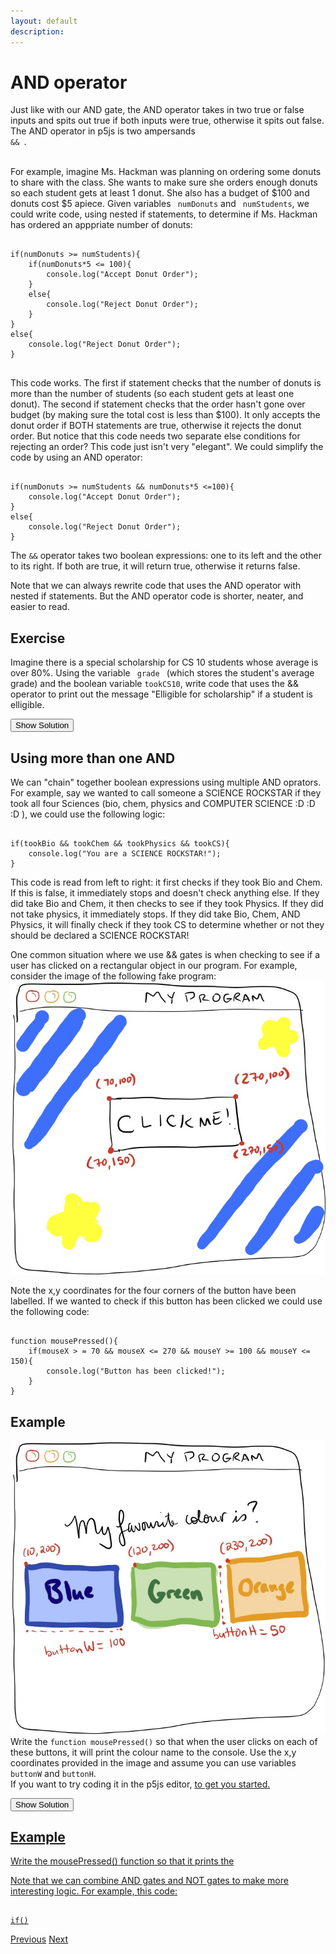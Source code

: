 ```yaml
---
layout: default
description:  
---
```


<!-- Function for hiding code!  -->
<script>
    function myFunction(name) {
      var x = document.getElementById(name);
      if (x.style.display === "none") {
        x.style.display = "block";
      } 
      else if(x.style.display ==="first"){
          x.style.display="none";         
      }
      else {
        x.style.display = "none";
      }
    }    
</script>
<!-- End of scripting functions! -->
<style>
.ui-sortable {
    width: 1000px;
}    
</style>

# AND operator
Just like with our AND gate,  the AND operator  takes in two true or false inputs and spits out true if both inputs were true, otherwise it spits out false. The AND operator in p5js is two ampersands <code> && </code>. <br><br>

For example, imagine Ms. Hackman was planning on ordering some donuts to share with the class. She wants to make sure she orders enough donuts so each student gets at least 1 donut. She also has a budget of $100 and donuts cost $5 apiece. Given variables <code> numDonuts</code> and <code> numStudents</code>, we could write code, using nested if statements, to determine if Ms. Hackman has ordered an apppriate number of donuts:
<pre>
<code>
if(numDonuts >= numStudents){
    if(numDonuts*5 <= 100){
        console.log("Accept Donut Order");
    }
    else{
        console.log("Reject Donut Order");
    }
}
else{
    console.log("Reject Donut Order");
}
</code>
</pre>

This code works. The first if statement checks that the number of donuts is more than the number of students (so each student gets at least one donut). The second if statement checks that the order hasn't gone over budget (by making sure the total cost is less than $100). It only accepts the donut order if BOTH statements are true, otherwise it rejects the donut order. But notice that this code needs two separate else conditions for rejecting an order? This code just isn't very "elegant". We could simplify the code by using an AND operator:

<pre><code>
if(numDonuts >= numStudents && numDonuts*5 <=100){
    console.log("Accept Donut Order");
}
else{
    console.log("Reject Donut Order");
}
</code></pre>

The <code>&&</code> operator takes two boolean expressions: one to its left and the other to its right. If both are true, it will return true, otherwise it returns false. <br>

Note that we can always rewrite code that uses the AND operator with nested if statements. But the AND operator code is shorter, neater, and easier to read. 

## Exercise
Imagine there is a special scholarship for CS 10 students whose average is over 80%. Using the variable <code> grade </code> (which stores the student's average grade) and the boolean variable <code>tookCS10</code>, write code that uses the && operator to print out the message "Elligible for scholarship" if a student is elligible. 

<button onClick="myFunction('scholarshipex')"> Show Solution </button>

<div id='scholarshipex' style="display:none;" >
<pre><code>
if(grade > 80 && tookCS10){
    console.log("Elligible for scholarship!");
}
</code></pre>
</div>

## Using more than one AND 

We can "chain" together boolean expressions using multiple AND oprators. For example, say we wanted to call someone a SCIENCE ROCKSTAR if they took all four Sciences (bio, chem, physics and COMPUTER SCIENCE :D :D :D ), we could use the following logic:
<pre><code>
if(tookBio && tookChem && tookPhysics && tookCS){
    console.log("You are a SCIENCE ROCKSTAR!");
}
</code></pre>

This code is read from left to right: it first checks if they took Bio and Chem. If this is false, it immediately stops and doesn't check anything else. If they did take Bio and Chem, it then checks to see if they took Physics. If they did not take physics, it immediately stops. If they did take Bio, Chem, AND Physics, it will finally check if they took CS to determine whether or not they should be declared a SCIENCE ROCKSTAR! 

One common situation where we use && gates is when checking to see if a user has clicked on a rectangular object in our program. For example, consider the image of the following fake program:
<img src="../assets/example_button.jpg">

Note the x,y coordinates for the four corners of the button have been labelled. If we wanted to check if this button has been clicked we could use the following code:

<pre><code>
function mousePressed(){
    if(mouseX > = 70 && mouseX <= 270 && mouseY >= 100 && mouseY <= 150){
        console.log("Button has been clicked!");
    }
}
</code></pre>

## Example
<img src="../assets/exercise_button.jpg">
Write the <code>function mousePressed()</code> so that when the user clicks on each of these buttons, it will print the colour name to the console. Use the x,y coordinates provided in the image and assume you can use variables <code>buttonW</code> and <code>buttonH</code>. <br>
If you want to try coding it in the p5js editor, <a href="../assets/buttonExample.txt"here's some code </a> to get you started.

<button onClick="myFunction('buttons')"> Show Solution </button>

<div id='buttons' style="display:none;" >
One solution is this:
<pre><code>
function mousePressed() {
  if (mouseX >= 10 && mouseX <= (10 + buttonW) && mouseY >= 200 && mouseY <= (200 + buttonH)) {
    console.log("Blue");
  } else if (mouseX >= 120 && mouseX <= (120 + buttonW) && mouseY >= 200 && mouseY <= (200 + buttonH)) {
    console.log("Green");
  } else if (mouseX >= 230 && mouseX <= (230 + buttonW) && mouseY >= 200 && mouseY <= (200 + buttonH)) {
    console.log("Orange");
  }
}
</code></pre>  

But notice that you have the same code <code> mouseY >= 200 && mouseY <= (200 + buttonH)</code> in all three if statements. You could avoid that redundancy with the following code:
<pre><code>
function mousePressed(){
  if(mouseY >= 200 && mouseY <= (200+buttonH)){
    if(mouseX>=10 && mouseX <= (10+buttonW)){
     console.log("Blue"); 
    }
    else if(mouseX>=120 && mouseX <= (120+buttonW)){
     console.log("Green"); 
    }
    else if(mouseX>=230 && mouseX <= (230+buttonW)){
     console.log("Orange"); 
    }
  }
}
</code></pre>

Both work! It's up to you what you prefer. 
</div>

## Example
Write the mousePressed() function so that it prints the 
<!-- Using Not gate -->
Note that we can combine AND gates and NOT gates to make more interesting logic. For example, this code:

<pre><code>
if()
</code></pre>

[Previous](https://ms-hackman.github.io/AndOrNotes/)
[Next](./OR.html)
